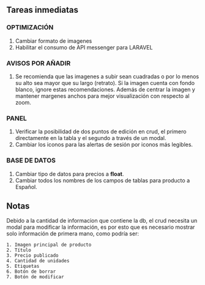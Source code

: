 ## Tareas inmediatas

### OPTIMIZACIÓN
1. Cambiar formato de imagenes
2. Habilitar el consumo de API messenger para LARAVEL
### AVISOS POR AÑADIR
1. Se recomienda que las imagenes a subir sean cuadradas o por lo menos su alto sea mayor que su largo (retrato). Si la imagen cuenta con fondo blanco, ignore estas recomendaciones. Además de centrar la imagen y mantener margenes anchos para mejor visualización con respecto al zoom.
### PANEL
1. Verificar la posibilidad de dos puntos de edición en crud, el primero directamente en la tabla y el segundo a través de un modal.
2. Cambiar los iconos para las alertas de sesión por iconos más legibles.

### BASE DE DATOS
1. Cambiar tipo de datos para precios a **float**.
2. Cambiar todos los nombres de los campos de tablas para producto a Español.
## Notas
Debido a la cantidad de informacion que contiene la db, el crud necesita un modal para modificar la información, es por esto que es necesario mostrar solo información de primera mano, como podría ser:

    1. Imagen principal de producto
    2. Título
    3. Precio publicado
    4. Cantidad de unidades
    5. Etiquetas
    6. Botón de borrar
    7. Botón de modificar